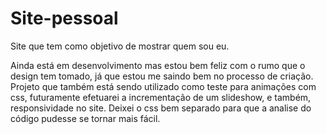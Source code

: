 # Site-pessoal
Site que tem como objetivo de mostrar quem sou eu.

Ainda está em desenvolvimento mas estou bem feliz com o rumo que o design tem tomado, já que estou me saindo bem no processo de criação.
Projeto que também está sendo utilizado como teste para animações com css, futuramente efetuarei a incrementação de um slideshow, e também, responsividade no site.
Deixei o css bem separado para que a analise do código pudesse se tornar mais fácil.
